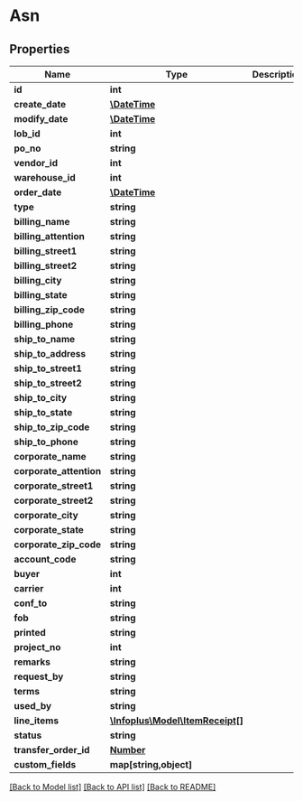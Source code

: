 # Asn

## Properties
Name | Type | Description | Notes
------------ | ------------- | ------------- | -------------
**id** | **int** |  | [optional] 
**create_date** | [**\DateTime**](\DateTime.md) |  | [optional] 
**modify_date** | [**\DateTime**](\DateTime.md) |  | [optional] 
**lob_id** | **int** |  | 
**po_no** | **string** |  | 
**vendor_id** | **int** |  | 
**warehouse_id** | **int** |  | 
**order_date** | [**\DateTime**](\DateTime.md) |  | 
**type** | **string** |  | 
**billing_name** | **string** |  | [optional] 
**billing_attention** | **string** |  | [optional] 
**billing_street1** | **string** |  | [optional] 
**billing_street2** | **string** |  | [optional] 
**billing_city** | **string** |  | [optional] 
**billing_state** | **string** |  | [optional] 
**billing_zip_code** | **string** |  | [optional] 
**billing_phone** | **string** |  | [optional] 
**ship_to_name** | **string** |  | [optional] 
**ship_to_address** | **string** |  | [optional] 
**ship_to_street1** | **string** |  | [optional] 
**ship_to_street2** | **string** |  | [optional] 
**ship_to_city** | **string** |  | [optional] 
**ship_to_state** | **string** |  | [optional] 
**ship_to_zip_code** | **string** |  | [optional] 
**ship_to_phone** | **string** |  | [optional] 
**corporate_name** | **string** |  | [optional] 
**corporate_attention** | **string** |  | [optional] 
**corporate_street1** | **string** |  | [optional] 
**corporate_street2** | **string** |  | [optional] 
**corporate_city** | **string** |  | [optional] 
**corporate_state** | **string** |  | [optional] 
**corporate_zip_code** | **string** |  | [optional] 
**account_code** | **string** |  | [optional] 
**buyer** | **int** |  | [optional] 
**carrier** | **int** |  | [optional] 
**conf_to** | **string** |  | [optional] 
**fob** | **string** |  | [optional] 
**printed** | **string** |  | [optional] 
**project_no** | **int** |  | [optional] 
**remarks** | **string** |  | [optional] 
**request_by** | **string** |  | [optional] 
**terms** | **string** |  | [optional] 
**used_by** | **string** |  | [optional] 
**line_items** | [**\Infoplus\Model\ItemReceipt[]**](ItemReceipt.md) |  | [optional] 
**status** | **string** |  | [optional] 
**transfer_order_id** | [**Number**](Number.md) |  | [optional] 
**custom_fields** | **map[string,object]** |  | [optional] 

[[Back to Model list]](../README.md#documentation-for-models) [[Back to API list]](../README.md#documentation-for-api-endpoints) [[Back to README]](../README.md)


